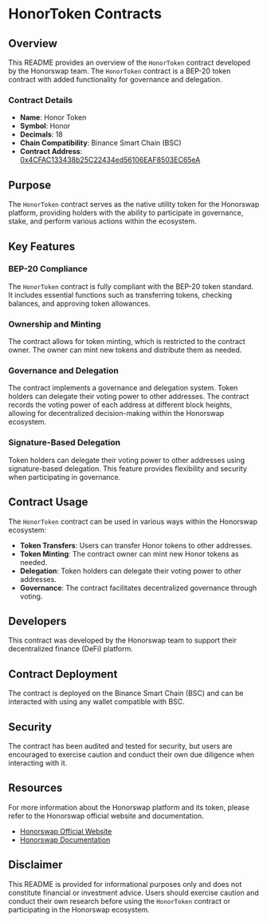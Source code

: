 # HonorToken Contracts

## Overview

This README provides an overview of the `HonorToken` contract developed by the Honorswap team. The `HonorToken` contract is a BEP-20 token contract with added functionality for governance and delegation.

### Contract Details

- **Name**: Honor Token
- **Symbol**: Honor
- **Decimals**: 18
- **Chain Compatibility**: Binance Smart Chain (BSC)
- **Contract Address**:  [0x4CFAC133438b25C22434ed56106EAF8503EC65eA](https://bscscan.com/address/0x4CFAC133438b25C22434ed56106EAF8503EC65eA)

## Purpose

The `HonorToken` contract serves as the native utility token for the Honorswap platform, providing holders with the ability to participate in governance, stake, and perform various actions within the ecosystem.

## Key Features

### BEP-20 Compliance

The `HonorToken` contract is fully compliant with the BEP-20 token standard. It includes essential functions such as transferring tokens, checking balances, and approving token allowances.

### Ownership and Minting

The contract allows for token minting, which is restricted to the contract owner. The owner can mint new tokens and distribute them as needed.

### Governance and Delegation

The contract implements a governance and delegation system. Token holders can delegate their voting power to other addresses. The contract records the voting power of each address at different block heights, allowing for decentralized decision-making within the Honorswap ecosystem.

### Signature-Based Delegation

Token holders can delegate their voting power to other addresses using signature-based delegation. This feature provides flexibility and security when participating in governance.

## Contract Usage

The `HonorToken` contract can be used in various ways within the Honorswap ecosystem:

- **Token Transfers**: Users can transfer Honor tokens to other addresses.
- **Token Minting**: The contract owner can mint new Honor tokens as needed.
- **Delegation**: Token holders can delegate their voting power to other addresses.
- **Governance**: The contract facilitates decentralized governance through voting.

## Developers

This contract was developed by the Honorswap team to support their decentralized finance (DeFi) platform.

## Contract Deployment

The contract is deployed on the Binance Smart Chain (BSC) and can be interacted with using any wallet compatible with BSC.

## Security

The contract has been audited and tested for security, but users are encouraged to exercise caution and conduct their own due diligence when interacting with it.

## Resources

For more information about the Honorswap platform and its token, please refer to the Honorswap official website and documentation.

- [Honorswap Official Website](https://www.honorswap.com/)
- [Honorswap Documentation](https://docs.honorswap.com/)

## Disclaimer

This README is provided for informational purposes only and does not constitute financial or investment advice. Users should exercise caution and conduct their own research before using the `HonorToken` contract or participating in the Honorswap ecosystem.
